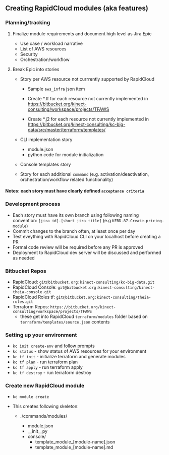 ## Creating RapidCloud modules (aka features)

### Planning/tracking

1. Finalize module requirements and document high level as Jira Epic

    * Use case / workload narrative
    * List of AWS resources
    * Security
    * Orchestration/workflow

3. Break Epic into stories

    * Story per AWS resource not currrently supported by RapidCloud

        * Sample `aws_infra` json item

        * Create *.tf for each resource not currently implemented in https://bitbucket.org/kinect-consulting/workspace/projects/TFAWS

        * Create *.j2 for each resource not currently implemented in https://bitbucket.org/kinect-consulting/kc-big-data/src/master/terraform/templates/

    * CLI implementation story
        * module.json
        * python code for module initialization

    * Console templates story

    * Story for each additional `command` (e.g. activation/deactivation, orchestration/workflow related functionality)


#### Notes: each story must have clearly defined `acceptance criteria`


### Development process

* Each story must have its own branch using following naming convention: `[jira id]-[short jira title]` (e.g `KFBD-87-Create-pricing-module`)
* Commit changes to the branch often, at least once per day
* Test eveything with RapidCloud CLI on your localhost before creating a PR
* Formal code review will be required before any PR is approved
* Deployment to RapidCloud dev server will be discussed and performed as needed


### Bitbucket Repos

- RapidCloud: `git@bitbucket.org:kinect-consulting/kc-big-data.git`
- RapidCloud Console: `git@bitbucket.org:kinect-consulting/kinect-theia-console.git`
- RapidCloud Roles tf: `git@bitbucket.org:kinect-consulting/theia-roles.git`
- Terraform Repos: `https://bitbucket.org/kinect-consulting/workspace/projects/TFAWS`
	- these get into RapidCloud `terraform/modules` folder based on `terraform/templates/source.json` contents


### Setting up your environment

* `kc init create-env` and follow prompts
* `kc status` - show status of AWS resources for your environment
* `kc tf init` - initialize terraform and generate modules
* `kc tf plan` - run terraform plan
* `kc tf apply` - run terraform apply
* `kc tf destroy` - run terraform destroy


### Create new RapidCloud module

* `kc module create`

* This creates following skeleton:
    
    * ./commands/modules/<module-name>
        * module.json
        * __init__py
        * console/
            * template_module_[module-name].json
            * template_module_[module-name].md
